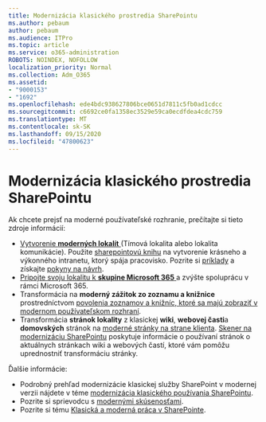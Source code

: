 ```yaml
---
title: Modernizácia klasického prostredia SharePointu
ms.author: pebaum
author: pebaum
ms.audience: ITPro
ms.topic: article
ms.service: o365-administration
ROBOTS: NOINDEX, NOFOLLOW
localization_priority: Normal
ms.collection: Adm_O365
ms.assetid:
- "9000153"
- "1692"
ms.openlocfilehash: ede4bdc938627806bce0651d7811c5fb0ad1cdcc
ms.sourcegitcommit: c6692ce0fa1358ec3529e59ca0ecdfdea4cdc759
ms.translationtype: MT
ms.contentlocale: sk-SK
ms.lasthandoff: 09/15/2020
ms.locfileid: "47800623"
---
```

# <a name="modernize-your-classic-sharepoint-experience"></a>Modernizácia klasického prostredia SharePointu

Ak chcete prejsť na moderné používateľské rozhranie, prečítajte si tieto zdroje informácií:

- [Vytvorenie **moderných lokalít** ](https://support.office.com/article/create-a-team-site-in-sharepoint-ef10c1e7-15f3-42a3-98aa-b5972711777d) (Tímová lokalita alebo lokalita komunikácie). Použite [sharepointovú knihu](https://lookbook.microsoft.com/assets/SharePoint_lookbook_2019.pdf) na vytvorenie krásneho a výkonného intranetu, ktorý spája pracovisko. Pozrite si [príklady](https://lookbook.microsoft.com/) a získajte [pokyny na návrh](https://spdesign.azurewebsites.net/).
- [Pripojte svoju lokalitu k **skupine Microsoft 365** ](https://docs.microsoft.com/sharepoint/dev/transform/modernize-connect-to-office365-group) a zvýšte spoluprácu v rámci Microsoft 365.
- Transformácia na **moderný zážitok zo zoznamu a knižnice** prostredníctvom [povolenia zoznamov a knižníc, ktoré sa majú zobraziť v modernom používateľskom rozhraní](https://docs.microsoft.com/sharepoint/dev/transform/modernize-userinterface-lists-and-libraries).
- Transformácia **stránok lokality** z klasickej **wiki**, **webovej časti**a **domovských** stránok na [moderné stránky na strane klienta](https://docs.microsoft.com/sharepoint/dev/transform/modernize-userinterface-site-pages). [Skener na modernizáciu SharePointu](https://docs.microsoft.com/sharepoint/dev/transform/modernize-scanner) poskytuje informácie o používaní stránok o aktuálnych stránkach wiki a webových častí, ktoré vám pomôžu uprednostniť transformáciu stránky.

Ďalšie informácie:

- Podrobný prehľad modernizácie klasickej služby SharePoint v modernej verzii nájdete v téme [modernizácia klasického používania SharePointu](https://docs.microsoft.com/sharepoint/dev/transform/modernize-classic-sites).
- Pozrite si sprievodcu s [modernými skúsenosťami](https://docs.microsoft.com/sharepoint/guide-to-sharepoint-modern-experience).
- Pozrite si tému [Klasická a moderná práca v SharePointe](https://support.office.com/article/sharepoint-classic-and-modern-experiences-5725c103-505d-4a6e-9350-300d3ec7d73f).

